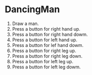 # DancingMan
1. Draw a man.
2. Press a button for right hand up.
3. Press a button for right hand dowm.
4. Press a button for left hand up.
5. Press a button for lef hand dowm.
6. Press a button for right leg up.
7. Press a button for right leg down.
9. Press a button for left leg up.
10. Press a button for left leg dowm.
